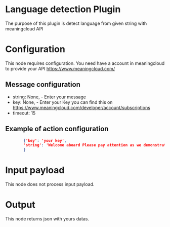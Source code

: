 # Language detection Plugin

The purpose of this plugin is  detect language from given string with meaningcloud API

# Configuration

This node requires configuration. You need have a account in meaningcloud to provide your API https://www.meaningcloud.com/

## Message configuration

* string: None, - Enter your message
* key: None, - Enter your Key you can find this on https://www.meaningcloud.com/developer/account/subscriptions
* timeout: 15


## Example of action configuration

```json
        {'key': 'your key',
        'string': 'Welcome aboard Please pay attention as we demonstrate t he safety features of this aircraft'
        }
```



# Input payload

This node does not process input payload.

# Output

This node returns json with yours datas.

